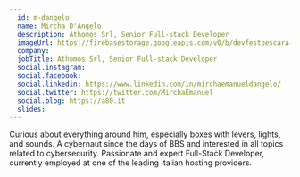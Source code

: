 ```yaml
---
  id: m-dangelo
  name: Mircha D'Angelo
  description: Athomos Srl, Senior Full-stack Developer
  imageUrl: https://firebasestorage.googleapis.com/v0/b/devfestpescara-2023.appspot.com/o/speakers%2Fm-dangelo.jpg?alt=media&token=836fcb9f-b846-459d-9252-671712a509fa
  company: 
  jobTitle: Athomos Srl, Senior Full-stack Developer
  social.instagram: 
  social.facebook: 
  social.linkedin: https://www.linkedin.com/in/mirchaemanueldangelo/
  social.twitter: https://twitter.com/MirchaEmanuel
  social.blog: https://a80.it
  slides: 
---
```

Curious about everything around him, especially boxes with levers, lights, and sounds. A cybernaut since the days of BBS and interested in all topics related to cybersecurity. Passionate and expert Full-Stack Developer, currently employed at one of the leading Italian hosting providers.
  